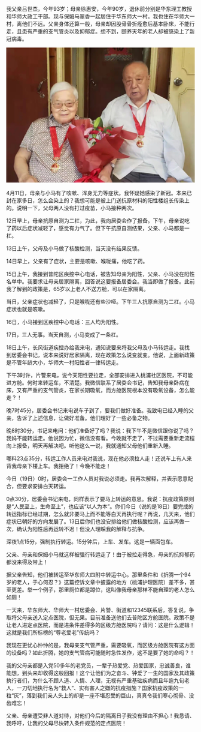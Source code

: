我父亲吕世杰，今年93岁；母亲徐惠安，今年90岁，退休前分别是华东理工教授和华师大政工干部。现与保姆马翠香一起居住于华东师大一村。我也住在华师大一村，离他们不远。父亲身体还算一般，母亲却因股骨骨折痊愈后基本卧床，不能行走，且患有严重的支气管炎以及抑郁症。想不到，颐养天年的老人却被感染上了新冠病毒。

![华东理工93岁教授夫妇](华东理工93岁教授夫妇.JPG)

4月11日，母亲与小马有了咳嗽、浑身无力等症状。我怀疑她感染了新冠。本来已封在家多日，怎么会染上的？我想可能是被上门送抗原材料的阳性楼组长传染上的。说明一下，父母两人没有打过疫苗，小马接种两次。

12日早上，母亲抗原自测为二杠，为此，我向居委会作了报备。下午，母亲说吃了药以后症状减轻了，感觉有力气了。但下午抗原自测结果，父亲、小马都是一杠。

13日上午，父母及小马做了核酸检测，当天没有结果反馈。

14日早上，父亲有了症状，主要是咳嗽、喉咙痛，他吃了药。

15日上午，我接到普陀区疾控中心电话，被告知母亲为阳性，父亲、小马没在阳性名单中。我要求让母亲居家隔离，回答说这要报备居委会。我当即做了报备。此前我了解到的政策是，65岁以上老人不送方舱，可以在家隔离。

当日，父亲症状也减轻了，只是喉咙还有些沙哑。下午三人抗原自测为二杠。小马症状也就是咳嗽。

16日，小马接到区疾控中心电话：三人均为阳性。

17日，三人无事。当天自测，小马变成了一条杠。

18日上午，长风街道疾控办给我来电，通知说要来将我父母及小马转运走。我找到居委会书记，说本来说好居家隔离，现在政策怎么说变就变。他说，上面新政策是不管年龄大小，华师大一村阳性者一律转运走。

下午3时许，片警来电，说今天阳性要拉走，全部安排进入桃浦社区医院，不可能进方舱。何时来转运车，不清楚。我微信联系了居委会书记，告知我母亲卧病在床，又有严重的支气管炎，在家长期吸氧，而方舱医院根本没有吸氧设备，怎么能走？！

晚7时45分，居委会书记来电说车子到了，要我们做好准备。我致电已经入睡的父亲，告诉了上述信息，让做好准备。他们理好了一些必备之物。

晚8时30分，书记来电问：他们准备好了吗？我说：我下午不是微信跟你说了吗？我妈不能转运走。他说因为忙，微信没有看。今晚就不走了，不过需要重新走流程向上报备，明天再解决吧。听他这么一说，我就通知父母他们重新入睡。

哪料23点35分，转运工作人员来电对我说，现在他必须拉人走！还说车上有人来背我母亲下楼上车。我拒绝了！今晚不能走！

今日（19日）0时，居委会一工作人员对我说必须走。我再次解释，并表示愿意配合，但要求安排白天转运。

0点30分，居委会书记来电，同样表示了要马上转运的意思。我说：抗疫政策原则是“人民至上，生命至上”，也应该“以人为本”。你们今日（说的是18日）要完成的转运指标已经过期，怎么就非要马上而不能等白天再执行呢？再说，几天来，他们症状已朝好的方向发展了。13日后你们也没安排给他们做核酸检测，应该再做一次，确认为阳性后再运转不迟！但没人理睬我的解释与抗争。

深夜1点15分，强制执行转运。15分钟后，上车、发车。这是一辆面包车。

父亲、母亲和保姆小马就这样被强行转运走了！由于被拉走得急，母亲的抗抑郁药都没来得及带上！

据父亲告知，他们被转运至华东师大四附中转运中心。那里条件和《折腾一个94岁的老人，于心何忍？》这篇控诉文章中披露的地方（桃浦护理医院）差不多，甚至更差。举一个例子，那里厕位都是蹲位，这叫像我母亲那样不能自理的老人怎么如厕！

一天来，华东师大、华师大一村居委会、片警、街道和12345联系后，答复说，争取将父母亲送入定点医院，但无果。目前准备送他们去普陀区方舱医院。政策不是让老人进定点医院，而是进条件差得多的区级方舱医院吗？请问：这是什么逻辑！这就是我们所标榜的“尊老爱老”传统吗？

我现在更忧心忡忡的是，我母亲支气管严重，需要吸氧，而区级方舱医院有这方面的设备吗？如此折腾，她的支气管病可能随时急性发作，这不是要了她的命吗？！

我的父母亲都是入党50多年的老党员，一辈子热爱党、热爱国家，忠诚善良，谁能想，到头来却收得这般回报！这个让他们为之奋斗、钟爱了一生的国家及其政策执行者们，为什么不顾人道、人情、人理，无视有严重基础疾病而且年逾九旬老人，一刀切地执行名为“救人”、实有害人之嫌的抗疫措施？国家抗疫政策的一粒“灰”，落到我们亲人头上的却是一座不堪忍受的巨山，真真令我们寒心彻骨、没齿难忘！

父亲、母亲遭受非人道对待，对他们今后的隔离日子我没有理由不担心！我恳请、我呼吁，让我的父母尽快转入条件规范的定点医院！
